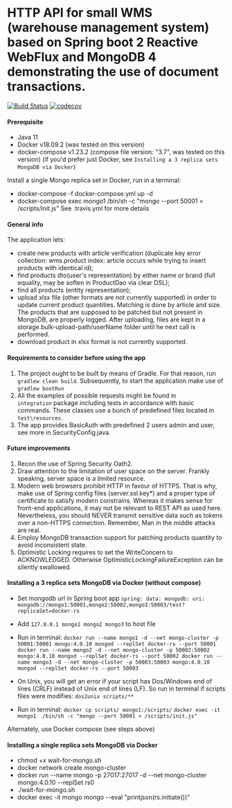 # HTTP API for small WMS (warehouse management system) based on Spring boot 2 Reactive WebFlux and MongoDB 4 demonstrating the use of document transactions.  
[![Build Status](https://travis-ci.org/silaev/wms.svg?branch=master)](https://travis-ci.org/silaev/wms)
[![codecov](https://codecov.io/gh/silaev/wms/branch/master/graph/badge.svg)](https://codecov.io/gh/silaev/wms)

#### Prerequisite
- Java 11
- Docker v18.09.2 (was tested on this version) 
- docker-compose v1.23.2 (compose file version: "3.7", was tested on this version) 
(if you'd prefer just Docker, see `Installing a 3 replica sets MongoDB via Docker`)

Install a single Mongo replica set in Docker, run in a terminal: 
- docker-compose -f docker-compose.yml up -d
- docker-compose exec mongo1 /bin/sh -c "mongo --port 50001 < /scripts/init.js"
See .travis.yml for more details
 
#### General info
The application lets:
- create new products with article verification 
    (duplicate key error collection: wms.product index: article occurs while 
    trying to insert products with identical id);
- find products dto(user's representation) by either name or brand (full equality, may be soften in ProductDao
    via clear DSL);
- find all products (entity representation);
- upload xlsx file (other formats are not currently supported) in order to update current product quantities.
    Matching is done by article and size. The products that are supposed to 
    be patched but not present in MongoDB, are properly logged. 
    After uploading, files are kept in a storage.bulk-upload-path/userName folder
    until he next call is performed. 
- download product in xlsx format is not currently supported.     
          
#### Requirements to consider before using the app 
1. The project ought to be built by means of Gradle. For that reason, run `gradlew clean build`.
Subsequently, to start the application make use of `gradlew bootRun`
2. All the examples of possible requests might be found in  
`integration` package including tests in accordance with basic commands.
These classes use a bunch of predefined files located in `test\resources`.
3. The app provides BasicAuth with predefined 2 users admin and user,
see more in SecurityConfig.java.   

#### Future improvements
1. Recon the use of Spring Security Oath2.
2. Draw attention to the limitation of user space on the server. Frankly speaking,
server space is a limited resource.
3. Modern web browsers prohibit HTTP in favour of HTTPS. That is why, make use of
Spring config files (server.ssl.key*) and a proper type of certificate
to satisfy modern constrains. Whereas it makes sense for front-end applications, it
may not be relevant to REST API as used here. Nevertheless, you should NEVER transmit 
sensitive data such as tokens over a non-HTTPS connection.
Remember, Man in the middle attacks are real.
4. Employ MongoDB transaction support for patching products quantity to 
avoid inconsistent state.
5. Optimistic Locking requires to set the WriteConcern to ACKNOWLEDGED.
Otherwise OptimisticLockingFailureException can be silently swallowed.

#### Installing a 3 replica sets MongoDB via Docker (without compose)
- Set mongodb url in Spring boot app 
`spring:
  data:
    mongodb:
      uri: mongodb://mongo1:50001,mongo2:50002,mongo3:50003/test?replicaSet=docker-rs`
      
- Add `127.0.0.1 mongo1 mongo2 mongo3` to host file

- Run in terminal:
`docker run --name mongo1 -d --net mongo-cluster -p 50001:50001 mongo:4.0.10 mongod --replSet docker-rs --port 50001
docker run --name mongo2 -d --net mongo-cluster -p 50002:50002 mongo:4.0.10 mongod --replSet docker-rs --port 50002
docker run --name mongo3 -d --net mongo-cluster -p 50003:50003 mongo:4.0.10 mongod --replSet docker-rs --port 50003`

- On Unix, you will get an error if your script has Dos/Windows end of lines (CRLF) instead of Unix end of lines (LF).
So run in terminal if scripts files were modifies:
`dos2unix scripts/**`
 
- Run in terminal:
`docker cp scripts/ mongo1:/scripts/`
`docker exec -it mongo1  /bin/sh -c "mongo --port 50001 < /scripts/init.js"`

Alternately, use Docker compose (see steps above)

#### Installing a single replica sets MongoDB via Docker 
- chmod +x wait-for-mongo.sh
- docker network create mongo-cluster
- docker run --name mongo -p 27017:27017 -d --net mongo-cluster mongo:4.0.10 --replSet rs0
- ./wait-for-mongo.sh
- docker exec -it mongo mongo --eval "printjson(rs.initiate())"